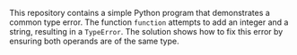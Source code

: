 This repository contains a simple Python program that demonstrates a common type error. The function `function` attempts to add an integer and a string, resulting in a `TypeError`. The solution shows how to fix this error by ensuring both operands are of the same type.